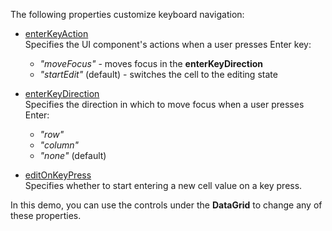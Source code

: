 The following properties customize keyboard navigation:
 
- [enterKeyAction](/Documentation/ApiReference/UI_Widgets/dxDataGrid/Configuration/keyboardNavigation/#enterKeyAction)    
Specifies the UI component's actions when a user presses Enter key: 
 
    - *"moveFocus"* - moves focus in the **enterKeyDirection**
    - *"startEdit"* (default) - switches the cell to the editing state
 
- [enterKeyDirection](/Documentation/ApiReference/UI_Widgets/dxDataGrid/Configuration/keyboardNavigation/#enterKeyDirection)     
Specifies the direction in which to move focus when a user presses Enter:
    - *"row"*
    - *"column"*
    - *"none"* (default)
 
- [editOnKeyPress](/Documentation/ApiReference/UI_Widgets/dxDataGrid/Configuration/keyboardNavigation/#editOnKeyPress)    
Specifies whether to start entering a new cell value on a key press.

In this demo, you can use the controls under the **DataGrid** to change any of these properties.
